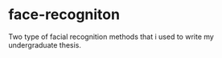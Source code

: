 # face-recogniton

Two type of facial recognition methods that i used to write my undergraduate thesis.
